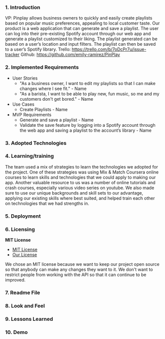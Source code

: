 ### 1. Introduction
VP: Pinplay allows business owners to quickly and easily create playlists based on popular music preferences, appealing to local customer taste. 
Our product is a web application that can generate and save a playlist. The user can log into their pre-existing Spotify account through our web app and generate a playlist customized to their liking. The playlist generated can be based on a user’s location and input filters. The playlist can then be saved to a user’s Spotify library. 
Trello: https://trello.com/b/7oDcPr7u/issue-tracker
Github: https://github.com/emily-ramirez/PinPlay

### 2. Implemented Requirements
* User Stories
    * "As a business owner, I want to edit my playlists so that I can make changes where I see fit." - Name
    * "As a barista, I want to be able to play new, fun music, so me and my customers don't get bored."   - Name
* Use Cases
    * Create Playlists - Name
* MVP Requirements 
    * Generate and save a playlist - Name
    * Validate the save feature by logging into a Spotify account through the web app and saving a playlist to the account’s library - Name

### 3. Adopted Technologies

### 4. Learning/training
The team used a mix of strategies to learn the technologies we adopted for the project. One of these strategies was using Mix & Match Coursera online courses to learn skills and technologies that we could apply to making our app. Another valuable resource to us was a number of online tutorials and crash courses, especially various video series on youtube. We also made sure to use our unique backgrounds and skill sets to our advantage, applying our existing skills where best suited, and helped train each other on technologies that we had strengths in.

### 5. Deployment

### 6. Licensing

**MIT License** 
* [MIT License](https://choosealicense.com/licenses/mit/)
* [Our License](../LICENSE)

We chose an MIT license because we want to keep our project open source so that anybody can make any changes they want to it. We don't want to restrict people from working with the API so that it can continue to be improved. 

### 7. Readme File

### 8. Look and Feel

### 9. Lessons Learned

### 10. Demo
